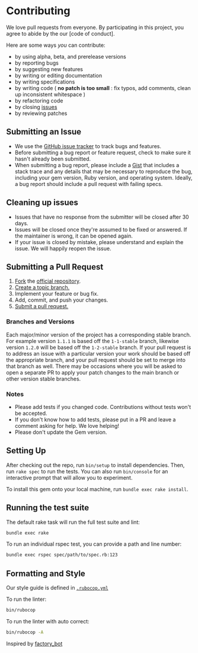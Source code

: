 # Contributing

We love pull requests from everyone. By participating in this project, you
agree to abide by the our [code of conduct].

Here are some ways *you* can contribute:

* by using alpha, beta, and prerelease versions
* by reporting bugs
* by suggesting new features
* by writing or editing documentation
* by writing specifications
* by writing code ( **no patch is too small** : fix typos, add comments, clean up inconsistent whitespace )
* by refactoring code
* by closing [issues]
* by reviewing patches

## Submitting an Issue

* We use the [GitHub issue tracker][issues] to track bugs and features.
* Before submitting a bug report or feature request, check to make sure it hasn't
  already been submitted.
* When submitting a bug report, please include a [Gist][] that includes a stack
  trace and any details that may be necessary to reproduce the bug, including
  your gem version, Ruby version, and operating system.  Ideally, a bug report
  should include a pull request with failing specs.

## Cleaning up issues

* Issues that have no response from the submitter will be closed after 30 days.
* Issues will be closed once they're assumed to be fixed or answered. If the
  maintainer is wrong, it can be opened again.
* If your issue is closed by mistake, please understand and explain the issue.
  We will happily reopen the issue.

## Submitting a Pull Request

1. [Fork][fork] the [official repository][repo].
1. [Create a topic branch.][branch]
1. Implement your feature or bug fix.
1. Add, commit, and push your changes.
1. [Submit a pull request.][pr]

### Branches and Versions

Each major/minor version of the project has a corresponding stable branch. For example version `1.1.1` is based off the
`1-1-stable` branch, likewise version `1.2.0` will be based off the `1-2-stable` branch. If your pull request is to
address an issue with a particular version your work should be based off the appropriate branch, and your pull request
should be set to merge into that branch as well. There may be occasions where you will be asked to open a separate PR
to apply your patch changes to the main branch or other version stable branches.

### Notes

* Please add tests if you changed code. Contributions without tests won't be accepted.
* If you don't know how to add tests, please put in a PR and leave a comment
  asking for help. We love helping!
* Please don't update the Gem version.

## Setting Up

After checking out the repo, run `bin/setup` to install dependencies. Then, run `rake spec` to run the tests.
You can also run `bin/console` for an interactive prompt that will allow you to experiment.

To install this gem onto your local machine, run `bundle exec rake install`.

## Running the test suite

The default rake task will run the full test suite and lint:

```sh
bundle exec rake
```

To run an individual rspec test, you can provide a path and line number:

```sh
bundle exec rspec spec/path/to/spec.rb:123
```

## Formatting and Style

Our style guide is defined in [`.rubocop.yml`](https://github.com/activeinteractor/activeinteractor/blob/main/.rubocop.yml)

To run the linter:

```sh
bin/rubocop
```

To run the linter with auto correct:

```sh
bin/rubocop -A
```

Inspired by [factory_bot]

[code_of_conduct]: CODE_OF_CONDUCT.md
[repo]: https://github.com/activeinteractor/activeinteractor/tree/main
[issues]: https://github.com/activeinteractor/activeinteractor/issues
[fork]: https://help.github.com/articles/fork-a-repo/
[branch]: https://help.github.com/articles/creating-and-deleting-branches-within-your-repository/
[pr]: https://help.github.com/articles/using-pull-requests/
[gist]: https://gist.github.com/
[factory_bot]: https://github.com/thoughtbot/factory_bot/blob/master/CONTRIBUTING.md

